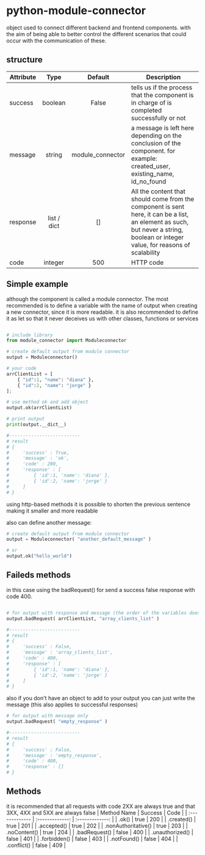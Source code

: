 # python-module-connector
object used to connect different backend and frontend components. with the aim of being able to better control the different scenarios that could occur with the communication of these.

## structure

| Attribute  | Type | Default | Description |
| ------------- | :-------------: | :-------------: | ------------- |
| success  | boolean | False | tells us if the process that the component is in charge of is completed successfully or not |
| message  | string | module_connector | a message is left here depending on the conclusion of the component. for example: created_user, existing_name, id_no_found  |
| response  | list / dict | [] | All the content that should come from the component is sent here, it can be a list, an element as such, but never a string, boolean or integer value, for reasons of scalability  |
| code  | integer | 500 | HTTP code |

## Simple example

although the component is called a module connector. The most recommended is to define a variable with the name of output when creating a new connector, since it is more readable. it is also recommended to define it as let so that it never deceives us with other classes, functions or services

```python

# include library
from module_connector import Moduleconnector

# create default output from module connector
output = Moduleconnector()

# your code
arrClientList = [
    { "id":1, "name": "diana" },
    { "id":2, "name": "jorge" }
];

# use method ok and add object
output.ok(arrClientList)

# print output
print(output.__dict__)

#--------------------------
# result
# {
#     'success' : True,
#     'message' : 'ok',
#     'code' : 200,
#     'response' : [
#         { 'id':1, 'name': 'diana' },
#         { 'id':2, 'name': 'jorge' }
#     ]
# }

```

using http-based methods it is possible to shorten the previous sentence making it smaller and more readable

also can define another message:

```python
# create default output from module connector
output = Moduleconnector( "another_default_message" )

# or
output.ok("hello_world")
```

## Faileds methods

in this case using the badRequest() for send a success false response with code 400.

```python

# for output with response and message (the order of the variables does not matter)
output.badRequest( arrClientList, "array_clients_list" )

#--------------------------
# result
# {
#     'success' : False,
#     'message' : 'array_clients_list',
#     'code' : 400,
#     'response' : [
#         { 'id':1, 'name': 'diana' },
#         { 'id':2, 'name': 'jorge' }
#     ]
# }

```

also if you don't have an object to add to your output you can just write the message (this also applies to successful responses)

```python
# for output with message only
output.badRequest( "empty_response" )

#--------------------------
# result
# {
#     'success' : False,
#     'message' : 'empty_response',
#     'code' : 400,
#     'response' : []
# }
```


## Methods
it is recommended that all requests with code 2XX are always true and that 3XX, 4XX and 5XX are always false
| Method&nbsp;Name  | Success | Code |
| :------------- | :-------------: | :-------------: |
| .ok()  | true | 200 |
| .created()  | true | 201 |
| .accepted()  | true | 202 |
| .nonAuthoritative()  | true | 203 |
| .noContent()  | true | 204 |
| .badRequest()  | false | 400 |
| .unauthorized()  | false | 401 |
| .forbidden()  | false | 403 |
| .notFound()  | false | 404 |
| .conflict()  | false | 409 |
